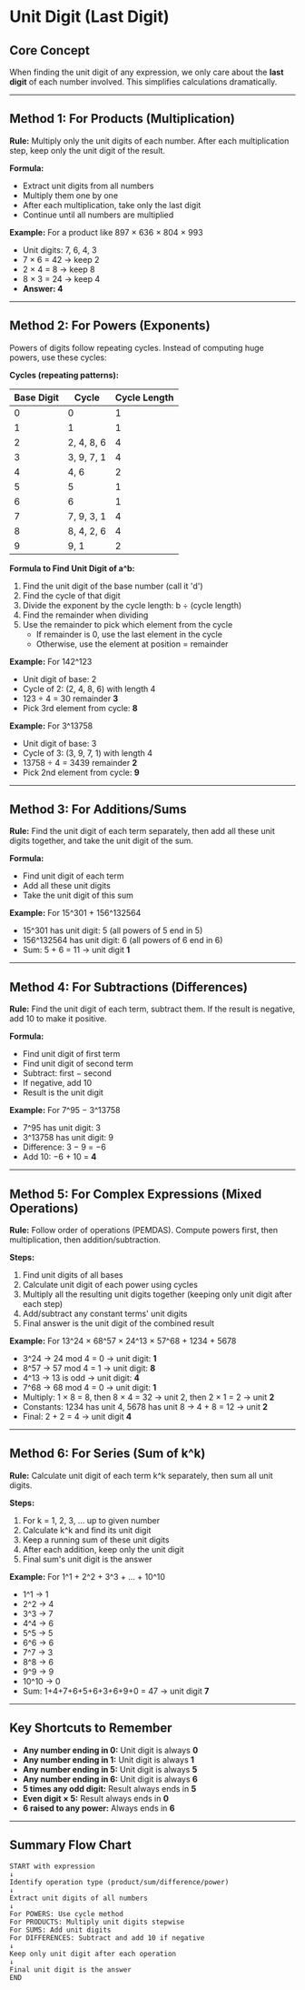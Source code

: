 # Unit Digit (Last Digit)

## Core Concept
When finding the unit digit of any expression, we only care about the **last digit** of each number involved. This simplifies calculations dramatically.

---

## **Method 1: For Products (Multiplication)**

**Rule:** Multiply only the unit digits of each number. After each multiplication step, keep only the unit digit of the result.

**Formula:**
- Extract unit digits from all numbers
- Multiply them one by one
- After each multiplication, take only the last digit
- Continue until all numbers are multiplied

**Example:** For a product like 897 × 636 × 804 × 993
- Unit digits: 7, 6, 4, 3
- 7 × 6 = 42 → keep 2
- 2 × 4 = 8 → keep 8
- 8 × 3 = 24 → keep 4
- **Answer: 4**

---

## **Method 2: For Powers (Exponents)**

Powers of digits follow repeating cycles. Instead of computing huge powers, use these cycles:

**Cycles (repeating patterns):**

| Base Digit | Cycle | Cycle Length |
|------------|-------|--------------|
| 0 | 0 | 1 |
| 1 | 1 | 1 |
| 2 | 2, 4, 8, 6 | 4 |
| 3 | 3, 9, 7, 1 | 4 |
| 4 | 4, 6 | 2 |
| 5 | 5 | 1 |
| 6 | 6 | 1 |
| 7 | 7, 9, 3, 1 | 4 |
| 8 | 8, 4, 2, 6 | 4 |
| 9 | 9, 1 | 2 |

**Formula to Find Unit Digit of a^b:**
1. Find the unit digit of the base number (call it 'd')
2. Find the cycle of that digit
3. Divide the exponent by the cycle length: b ÷ (cycle length)
4. Find the remainder when dividing
5. Use the remainder to pick which element from the cycle
   - If remainder is 0, use the last element in the cycle
   - Otherwise, use the element at position = remainder

**Example:** For 142^123
- Unit digit of base: 2
- Cycle of 2: (2, 4, 8, 6) with length 4
- 123 ÷ 4 = 30 remainder **3**
- Pick 3rd element from cycle: **8**

**Example:** For 3^13758
- Unit digit of base: 3
- Cycle of 3: (3, 9, 7, 1) with length 4
- 13758 ÷ 4 = 3439 remainder **2**
- Pick 2nd element from cycle: **9**

---

## **Method 3: For Additions/Sums**

**Rule:** Find the unit digit of each term separately, then add all these unit digits together, and take the unit digit of the sum.

**Formula:**
- Find unit digit of each term
- Add all these unit digits
- Take the unit digit of this sum

**Example:** For 15^301 + 156^132564
- 15^301 has unit digit: 5 (all powers of 5 end in 5)
- 156^132564 has unit digit: 6 (all powers of 6 end in 6)
- Sum: 5 + 6 = 11 → unit digit **1**

---

## **Method 4: For Subtractions (Differences)**

**Rule:** Find the unit digit of each term, subtract them. If the result is negative, add 10 to make it positive.

**Formula:**
- Find unit digit of first term
- Find unit digit of second term
- Subtract: first − second
- If negative, add 10
- Result is the unit digit

**Example:** For 7^95 − 3^13758
- 7^95 has unit digit: 3
- 3^13758 has unit digit: 9
- Difference: 3 − 9 = −6
- Add 10: −6 + 10 = **4**

---

## **Method 5: For Complex Expressions (Mixed Operations)**

**Rule:** Follow order of operations (PEMDAS). Compute powers first, then multiplication, then addition/subtraction.

**Steps:**
1. Find unit digits of all bases
2. Calculate unit digit of each power using cycles
3. Multiply all the resulting unit digits together (keeping only unit digit after each step)
4. Add/subtract any constant terms' unit digits
5. Final answer is the unit digit of the combined result

**Example:** For 13^24 × 68^57 × 24^13 × 57^68 + 1234 + 5678
- 3^24 → 24 mod 4 = 0 → unit digit: **1**
- 8^57 → 57 mod 4 = 1 → unit digit: **8**
- 4^13 → 13 is odd → unit digit: **4**
- 7^68 → 68 mod 4 = 0 → unit digit: **1**
- Multiply: 1 × 8 = 8, then 8 × 4 = 32 → unit 2, then 2 × 1 = 2 → unit **2**
- Constants: 1234 has unit 4, 5678 has unit 8 → 4 + 8 = 12 → unit **2**
- Final: 2 + 2 = 4 → unit digit **4**

---

## **Method 6: For Series (Sum of k^k)**

**Rule:** Calculate unit digit of each term k^k separately, then sum all unit digits.

**Steps:**
1. For k = 1, 2, 3, ... up to given number
2. Calculate k^k and find its unit digit
3. Keep a running sum of these unit digits
4. After each addition, keep only the unit digit
5. Final sum's unit digit is the answer

**Example:** For 1^1 + 2^2 + 3^3 + ... + 10^10
- 1^1 → 1
- 2^2 → 4
- 3^3 → 7
- 4^4 → 6
- 5^5 → 5
- 6^6 → 6
- 7^7 → 3
- 8^8 → 6
- 9^9 → 9
- 10^10 → 0
- Sum: 1+4+7+6+5+6+3+6+9+0 = 47 → unit digit **7**

---

## **Key Shortcuts to Remember**

- **Any number ending in 0:** Unit digit is always **0**
- **Any number ending in 1:** Unit digit is always **1**
- **Any number ending in 5:** Unit digit is always **5**
- **Any number ending in 6:** Unit digit is always **6**
- **5 times any odd digit:** Result always ends in **5**
- **Even digit × 5:** Result always ends in **0**
- **6 raised to any power:** Always ends in **6**

---

## **Summary Flow Chart**

```
START with expression
↓
Identify operation type (product/sum/difference/power)
↓
Extract unit digits of all numbers
↓
For POWERS: Use cycle method
For PRODUCTS: Multiply unit digits stepwise
For SUMS: Add unit digits
For DIFFERENCES: Subtract and add 10 if negative
↓
Keep only unit digit after each operation
↓
Final unit digit is the answer
END
```

